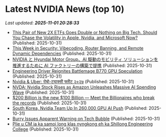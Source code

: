 # Latest NVIDIA News (top 10)
_Last updated: **2025-11-01 20:28:33**_

- [This Pair of New 2X ETFs Goes Double or Nothing on Big Tech. Should You Chase the Volatility in Apple, Nvidia, and Microsoft Now?](https://biztoc.com/x/0d56c2f08c80797b) (Published: 2025-10-31)
- [This Week in Security: Vibecoding, Router Banning, and Remote Dynamic Dependencies](https://hackaday.com/2025/10/31/this-week-in-security-vibecoding-router-banning-and-remote-dynamic-dependencies/) (Published: 2025-10-31)
- [NVIDIA と Hyundai Motor Group、AI 駆動のモビリティ ソリューションを推進するために AI ファクトリーの構築で提携](https://prtimes.jp/main/html/rd/p/000000572.000012662.html) (Published: 2025-10-31)
- [Engineering Driver Reignites Battlemage B770 GPU Speculation](https://www.techpowerup.com/342487/engineering-driver-reignites-battlemage-b770-gpu-speculation) (Published: 2025-10-31)
- [Nvidia & Uber: रोबो-ट्याक्सी फ्लीट २०२७](https://nep123.com/nvidia-uber/) (Published: 2025-10-31)
- [NVDA: Nvidia Stock Rises as Amazon Unleashes Massive AI Spending Wave](https://consent.yahoo.com/v2/collectConsent?sessionId=1_cc-session_5c791ea9-36ae-4897-b06f-904cb794a82d) (Published: 2025-10-31)
- [$200 Billion is the new $100 Billion — Meet the Billionaires who break the records](https://economictimes.indiatimes.com/news/international/us/200-billion-is-the-new-100-billion-meet-the-billionaires-who-break-the-records/articleshow/125004867.cms) (Published: 2025-10-31)
- [South Korea, Nvidia Team Up In 260,000 GPU AI Push](https://consent.yahoo.com/v2/collectConsent?sessionId=1_cc-session_d61eec8b-95fa-4b92-9059-cf02e4bb1491) (Published: 2025-10-31)
- [Burry Issues Apparent Warning on Tech Bubble](https://www.newser.com/story/377886/burry-issues-apparent-warning-on-tech-bubble.html) (Published: 2025-10-31)
- [Plie u CM ia ka samoi long klas nyngkong eh ka Shillong Engineering College](https://www.syllad.com/plie-u-cm-ia-ka-samoi-long-klas-nyngkong-eh-ka-shillong-engineering-college/) (Published: 2025-10-31)

